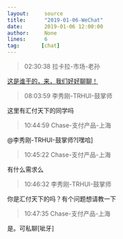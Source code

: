 ```yaml
---
layout:     source 
title:      "2019-01-06-WeChat"
date:       2019-01-06 12:00:00
author:     None
lines:      6 
tag:       [chat]
---
```

> 02:30:38  拉卡拉-市场-老孙  
   
[这是谁干的，来，我们好好聊聊！
](https://mp.weixin.qq.com/mp/waerrpage?appid=wx08f27a5b4653ebd1&amp;amp;amp;type=upgrade&amp;amp;amp;upgradetype=3#wechat_redirect)  
   
> 08:03:59  李秀刚-TRHUI-鼓掌师  
   
这里有汇付天下的同学吗  
   
> 10:44:59  Chase-支付产品-上海  
   
@李秀刚-TRHUI-鼓掌师?[嘿哈]  
   
> 10:45:22  Chase-支付产品-上海  
   
有什么需求么  
   
> 10:46:32  李秀刚-TRHUI-鼓掌师  
   
你是汇付天下的吗？有个问题想请教一下  
   
> 10:47:35  Chase-支付产品-上海  
   
是。可私聊[呲牙]  
   
